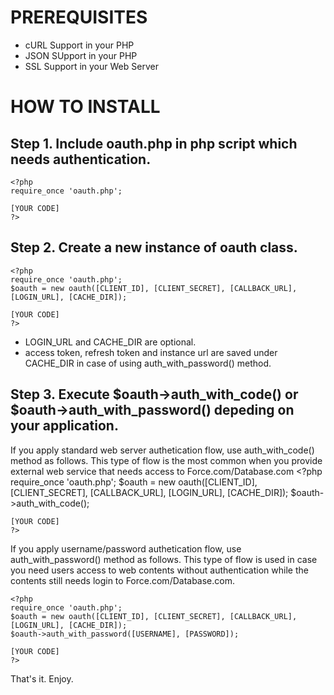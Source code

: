 PREREQUISITES
==============
- cURL Support in your PHP
- JSON SUpport in your PHP
- SSL Support in your Web Server

HOW TO INSTALL
==============
Step 1. Include oauth.php in php script which needs authentication.
-------------------------------------------------------------------
    <?php 
    require_once 'oauth.php';
    
    [YOUR CODE]
    ?>

Step 2. Create a new instance of oauth class.
---------------------------------------------
    <?php
    require_once 'oauth.php';
    $oauth = new oauth([CLIENT_ID], [CLIENT_SECRET], [CALLBACK_URL], [LOGIN_URL], [CACHE_DIR]);
    
    [YOUR CODE]
    ?>

- LOGIN_URL and CACHE_DIR are optional.
- access token, refresh token and instance url are saved under CACHE_DIR in case of using auth_with_password() method.

Step 3. Execute $oauth->auth_with_code() or $oauth->auth_with_password() depeding on your application.
------------------------------------------------------------------------------------------------------
If you apply standard web server authetication flow, use auth_with_code() method as follows.
This type of flow is the most common when you provide external web service that needs access to Force.com/Database.com
    <?php
    require_once 'oauth.php';
    $oauth = new oauth([CLIENT_ID], [CLIENT_SECRET], [CALLBACK_URL], [LOGIN_URL], [CACHE_DIR]);
    $oauth->auth_with_code();
    
    [YOUR CODE]
    ?>

If you apply username/password authetication flow, use auth_with_password() method as follows.
This type of flow is used in case you need users access to web contents without authentication while the contents still needs login to Force.com/Database.com.

    <?php
    require_once 'oauth.php';
    $oauth = new oauth([CLIENT_ID], [CLIENT_SECRET], [CALLBACK_URL], [LOGIN_URL], [CACHE_DIR]);
    $oauth->auth_with_password([USERNAME], [PASSWORD]);
    
    [YOUR CODE]
    ?>


That's it. Enjoy.

